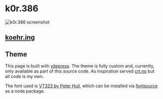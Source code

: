 # k0r.386

![k0r.386 screenshot](https://git.k0r.in/n/k0r.386/raw/branch/main/screenshot.jpg)

## [koehr.ing](https://koehr.ing/)

## Theme

This page is built with [vitepress](https://vitepress.dev/). The theme is fully custom and, currently, only available as part of this source code. As inspiration served [crt.no](https://crt.no) but all code is my own.

The font used is [VT323 by Peter Hull](https://github.com/phoikoi/VT323/), which can be installed via [fontsource](https://fontsource.org/fonts/vt323) as a node package.
